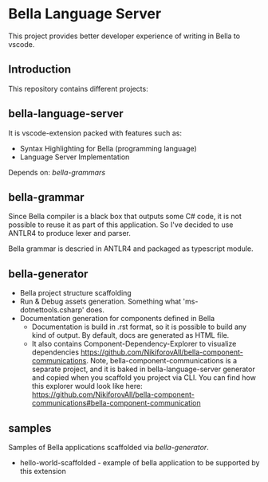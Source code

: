 # Bella Language Server

This project provides better developer experience of writing in Bella to vscode.

## Introduction

This repository contains different projects:

## bella-language-server

It is vscode-extension packed with features such as:

* Syntax Highlighting for Bella (programming language)
* Language Server Implementation

Depends on: *bella-grammars*

## bella-grammar

Since Bella compiler is a black box that outputs some C# code, it is not possible to reuse it as part of this application. So I've decided to use ANTLR4 to produce lexer and parser.

Bella grammar is descried in ANTLR4 and packaged as typescript module.

## bella-generator

* Bella project structure scaffolding
* Run & Debug assets generation. Something what 'ms-dotnettools.csharp' does.
* Documentation generation for components defined in Bella
  * Documentation is build in .rst format, so it is possible to build any kind of output. By default, docs are generated as HTML file.
  * It also contains Component-Dependency-Explorer to visualize dependencies <https://github.com/NikiforovAll/bella-component-communications>. Note, bella-component-communications is a separate project, and it is baked in bella-language-server generator and copied when you scaffold you project via CLI. You can find how this explorer would look like here: <https://github.com/NikiforovAll/bella-component-communications#bella-component-communication>

## samples

Samples of Bella applications scaffolded via *bella-generator*.

* hello-world-scaffolded - example of bella application to be supported by this extension
